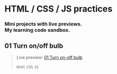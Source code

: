 # HTML / CSS / JS practices
### Mini projects with live previews. <br>My learning code sandbox. <br>

## 01 Turn on/off bulb
> Live preview: [01 Turn on-off bulb](https://juodindre.github.io/html-css-js-practices/01_Turn_on_or_off_bulb/index.html)
>
> `Html` `CSS` `JS`
